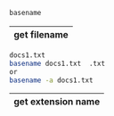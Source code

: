 

```txt
basename
```
| get filename |
|---|

```bash
docs1.txt
basename docs1.txt  .txt    
or    
basename -a docs1.txt   
```

|get extension name|
|---|

```bash 

```
